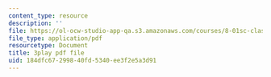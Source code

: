 ```yaml
---
content_type: resource
description: ''
file: https://ol-ocw-studio-app-qa.s3.amazonaws.com/courses/8-01sc-classical-mechanics-fall-2016/184dfc67299840fd5340ee3f2e5a3d91_FlHKTvUjD6g.pdf
file_type: application/pdf
resourcetype: Document
title: 3play pdf file
uid: 184dfc67-2998-40fd-5340-ee3f2e5a3d91
---
```

